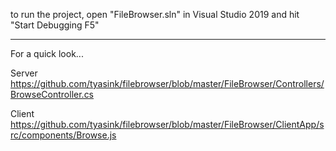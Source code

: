 to run the project, open "FileBrowser.sln" in Visual Studio 2019 and hit "Start Debugging F5"

--------

For a quick look...

Server
https://github.com/tyasink/filebrowser/blob/master/FileBrowser/Controllers/BrowseController.cs

Client
https://github.com/tyasink/filebrowser/blob/master/FileBrowser/ClientApp/src/components/Browse.js

